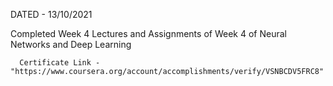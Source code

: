 DATED - 13/10/2021

Completed Week 4 Lectures and Assignments of Week 4 of Neural Networks and Deep Learning

      Certificate Link - "https://www.coursera.org/account/accomplishments/verify/VSNBCDV5FRC8"
